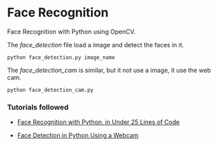 # Face Recognition

Face Recognition with Python using OpenCV.

The *face_detection* file load a image and detect the faces in it.

```
python face_detection.py image_name
```

The *face_detection_cam* is similar, but it not use a image, it use the web cam.

```
python face_detection_cam.py
```

### Tutorials followed

* [Face Recognition with Python, in Under 25 Lines of Code](https://realpython.com/blog/python/face-recognition-with-python/)

* [Face Detection in Python Using a Webcam](https://realpython.com/blog/python/face-detection-in-python-using-a-webcam/)
